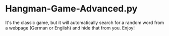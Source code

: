 # Hangman-Game-Advanced.py
 It's the classic game, but it will automatically search for a random word from a webpage (German or English) and hide that from you.
 Enjoy!
